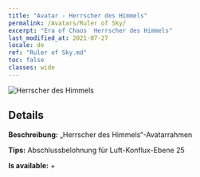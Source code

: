 ```yaml
---
title: "Avatar - Herrscher des Himmels"
permalink: /Avatars/Ruler of Sky/
excerpt: "Era of Chaos  Herrscher des Himmels"
last_modified_at: 2021-07-27
locale: de
ref: "Ruler of Sky.md"
toc: false
classes: wide
---
```

 ![Herrscher des Himmels](/images/a/avatarFrame_41.png)

## Details

 **Beschreibung:** „Herrscher des Himmels“-Avatarrahmen 

 **Tips:** Abschlussbelohnung für Luft-Konflux-Ebene 25 

 **Is available:**  + 

